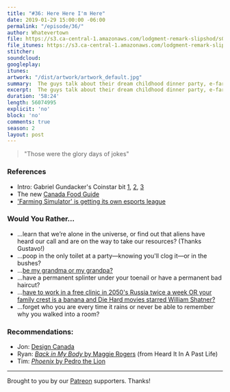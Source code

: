 ```yaml
---
title: "#36: Here Here I'm Here"
date: 2019-01-29 15:00:00 -06:00
permalink: "/episode/36/"
author: Whatevertown
file: https://s3.ca-central-1.amazonaws.com/lodgment-remark-slipshod/s02e13.mp3
file_itunes: https://s3.ca-central-1.amazonaws.com/lodgment-remark-slipshod/s02e13.m4a
stitcher:
soundcloud:
googleplay:
itunes:
artwork: "/dist/artwork/artwork_default.jpg"
summary:  The guys talk about their dream childhood dinner party, e-farming, alien invasions, and being grandparents.
excerpt:  The guys talk about their dream childhood dinner party, e-farming, alien invasions, and being grandparents.
duration: '58:24'
length: 56074995
explicit: 'no'
block: 'no'
comments: true
season: 2
layout: post
---
```


> "Those were the glory days of jokes"

### References
- Intro: Gabriel Gundacker's Coinstar bit [1](https://twitter.com/gabegundacker/status/969323494092701697?lang=en), [2](https://twitter.com/gabegundacker/status/970407770167103488), [3](https://twitter.com/gabegundacker/status/1001218488202137600)
- The new [Canada Food Guide](https://www.cbc.ca/news/health/canada-food-guide-unveil-1.4987261)
- ['Farming Simulator' is getting its own esports league](https://www.engadget.com/2019/01/23/farming-simulator-is-getting-its-own-esports-league/?sr_source=Facebook)

### Would You Rather…
- …​learn that we’re alone in the universe, or find out that aliens have heard our call and are on the way to take our resources? (Thanks Gustavo!)
- …​poop in the only toilet at a party—knowing you'll clog it—or in the bushes?
- …​[be my grandma or my grandpa?](https://comedybangbang.fandom.com/wiki/A_Silicon_Valley_P-Cast)
- …​have a permanent splinter under your toenail or have a permanent bad haircut?
- …[have to work in a free clinic in 2050's Russia twice a week OR your family crest is a banana and Die Hard movies starred William Shatner?](https://comedybangbang.fandom.com/wiki/Hollywood_Handbook_Comedy!_(Hollywood_Edition))
- …forget who you are every time it rains or never be able to remember why you walked into a room?

### Recommendations:
- Jon: [Design Canada](https://designcanada.com)
- Ryan: [*Back in My Body* by Maggie Rogers](https://open.spotify.com/track/0DlMSBJh9uo52DieTYVXLw?si=I72ceH7iSJKRwoWSp_QB6g) (from Heard It In A Past Life)
- Tim: [*Phoenix* by Pedro the Lion](https://open.spotify.com/album/5u76A4Ereo3ABD3E7yXAge?si=5sHkxxxmRjKx1GA7LhNy_Q)

---

Brought to you by our [Patreon](https://www.patreon.com/whatevertown) supporters. Thanks!
